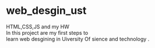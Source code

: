 # web_desgin_ust
HTML,CSS,JS and my HW <br>
In this project are my first steps to  <br>
learn web desgining in Uiversity Of sience and technology .
